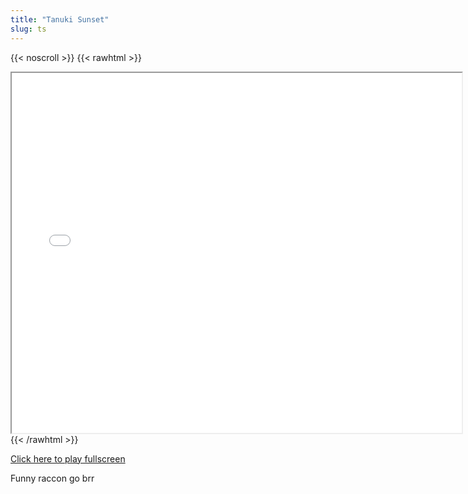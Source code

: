 ```yaml
---
title: "Tanuki Sunset"
slug: ts
---
```


{{< noscroll >}}
{{< rawhtml >}}
<iframe width="720" height="576" name="iframe" src="/cjs-garchive/ts/index.html"></iframe>
{{< /rawhtml >}}

[Click here to play fullscreen](/cjs-garchive/ts)

Funny raccon go brr